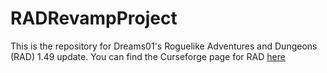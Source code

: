 # RADRevampProject
This is the repository for Dreams01's Roguelike Adventures and Dungeons (RAD) 1.49 update. You can find the Curseforge page for RAD [here](https://www.curseforge.com/minecraft/modpacks/roguelike-adventures-and-dungeons)
